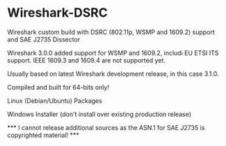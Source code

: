# Wireshark-DSRC
Wireshark custom build with DSRC (802.11p, WSMP and 1609.2) support and SAE J2735 Dissector

Wireshark 3.0.0 added support for WSMP and 1609.2, includi EU ETSI ITS support.  IEEE 1609.3 and 1609.4 are not supported yet.

Usually based on latest Wireshark development release, in this case 3.1.0.

Compiled and built for 64-bits only!

Linux (Debian/Ubuntu) Packages

Windows Installer (don't install over existing production release)

*** I cannot release additional sources as the ASN.1 for SAE J2735 is copyrighted material! ***

